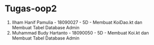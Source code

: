 # Tugas-oop2
 
1. Ilham Hanif Pamulia - 18090027 - 5D - Membuat KoiDao.kt dan Membuat Tabel Database Admin
2. Muhammad Budy Hartanto - 18090050 - 5D - 
Membuat Koi.kt dan Membuat Tabel Database Admin